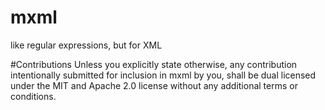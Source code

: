 # mxml
like regular expressions, but for XML

#Contributions
Unless you explicitly state otherwise, any contribution intentionally submitted 
for inclusion in mxml by you, shall be dual licensed under the MIT and Apache 2.0
license without any additional terms or conditions.
